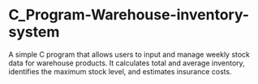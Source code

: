 # C_Program-Warehouse-inventory-system
A simple C program that allows users to input and manage weekly stock data for warehouse products. It calculates total and average inventory, identifies the maximum stock level, and estimates insurance costs.
